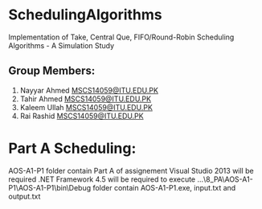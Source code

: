 # SchedulingAlgorithms

Implementation of Take, Central Que, FIFO/Round-Robin Scheduling Algorithms - A Simulation Study

## Group Members:

1. Nayyar Ahmed		<MSCS14059@ITU.EDU.PK>
2. Tahir Ahmed		<MSCS14059@ITU.EDU.PK>
3. Kaleem Ullah		<MSCS14059@ITU.EDU.PK>
4. Rai Rashid		<MSCS14059@ITU.EDU.PK>

# Part A Scheduling:
   AOS-A1-P1 folder contain Part A of assignement
   Visual Studio 2013 will be required
   .NET Framework 4.5 will be required to execute
   ...\8_PA\AOS-A1-P1\AOS-A1-P1\bin\Debug folder contain AOS-A1-P1.exe, input.txt and output.txt
